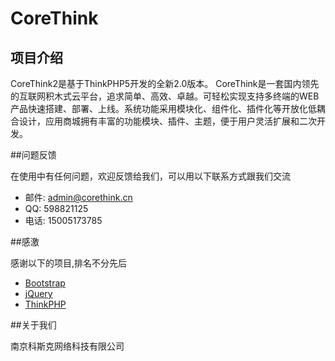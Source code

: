 # CoreThink

## 项目介绍

CoreThink2是基于ThinkPHP5开发的全新2.0版本。
CoreThink是一套国内领先的互联网积木式云平台，追求简单、高效、卓越。可轻松实现支持多终端的WEB产品快速搭建、部署、上线。系统功能采用模块化、组件化、插件化等开放化低耦合设计，应用商城拥有丰富的功能模块、插件、主题，便于用户灵活扩展和二次开发。


##问题反馈

在使用中有任何问题，欢迎反馈给我们，可以用以下联系方式跟我们交流

* 邮件: admin@corethink.cn
* QQ: 598821125
* 电话: 15005173785

##感激

感谢以下的项目,排名不分先后

* [Bootstrap](http://bootcui.com)
* [jQuery](http://jquery.com)
* [ThinkPHP](http://thinkphp.cn/)

##关于我们

南京科斯克网络科技有限公司
